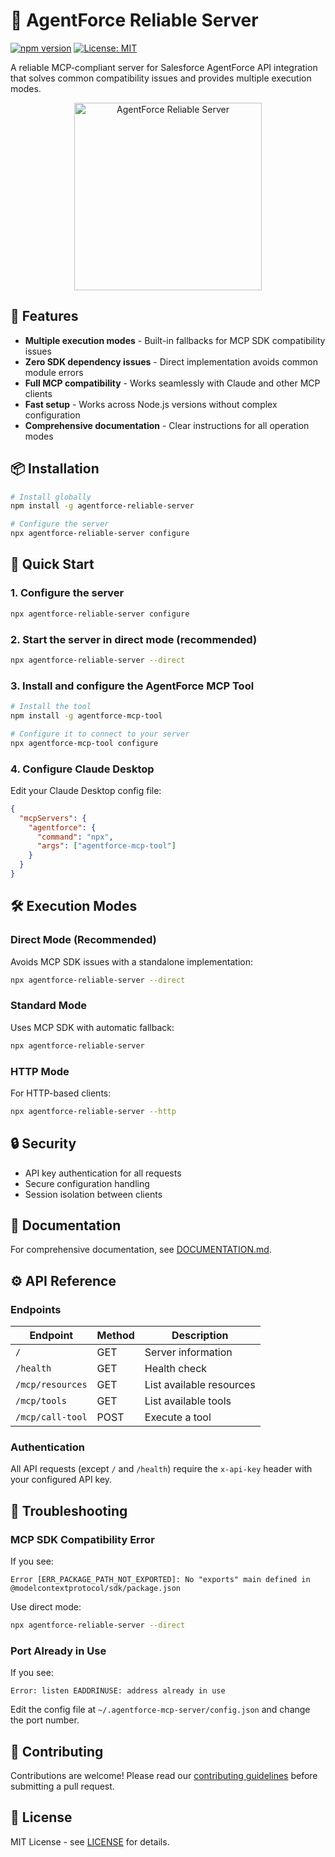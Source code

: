 # 🚀 AgentForce Reliable Server

[![npm version](https://img.shields.io/npm/v/agentforce-reliable-server.svg)](https://www.npmjs.com/package/agentforce-reliable-server)
[![License: MIT](https://img.shields.io/badge/License-MIT-yellow.svg)](https://opensource.org/licenses/MIT)

A reliable MCP-compliant server for Salesforce AgentForce API integration that solves common compatibility issues and provides multiple execution modes.

<p align="center">
  <img src="https://raw.githubusercontent.com/xlengelle-sf/agentforce-reliable-server/main/assets/logo.png" alt="AgentForce Reliable Server" width="300">
</p>

## 🎯 Features

- **Multiple execution modes** - Built-in fallbacks for MCP SDK compatibility issues
- **Zero SDK dependency issues** - Direct implementation avoids common module errors
- **Full MCP compatibility** - Works seamlessly with Claude and other MCP clients
- **Fast setup** - Works across Node.js versions without complex configuration
- **Comprehensive documentation** - Clear instructions for all operation modes

## 📦 Installation

```bash
# Install globally
npm install -g agentforce-reliable-server

# Configure the server
npx agentforce-reliable-server configure
```

## 🚀 Quick Start

### 1. Configure the server

```bash
npx agentforce-reliable-server configure
```

### 2. Start the server in direct mode (recommended)

```bash
npx agentforce-reliable-server --direct
```

### 3. Install and configure the AgentForce MCP Tool

```bash
# Install the tool
npm install -g agentforce-mcp-tool

# Configure it to connect to your server
npx agentforce-mcp-tool configure
```

### 4. Configure Claude Desktop

Edit your Claude Desktop config file:
```json
{
  "mcpServers": {
    "agentforce": {
      "command": "npx",
      "args": ["agentforce-mcp-tool"]
    }
  }
}
```

## 🛠️ Execution Modes

### Direct Mode (Recommended)

Avoids MCP SDK issues with a standalone implementation:

```bash
npx agentforce-reliable-server --direct
```

### Standard Mode

Uses MCP SDK with automatic fallback:

```bash
npx agentforce-reliable-server
```

### HTTP Mode

For HTTP-based clients:

```bash
npx agentforce-reliable-server --http
```

## 🔒 Security

- API key authentication for all requests
- Secure configuration handling
- Session isolation between clients

## 📖 Documentation

For comprehensive documentation, see [DOCUMENTATION.md](DOCUMENTATION.md).

## ⚙️ API Reference

### Endpoints

| Endpoint | Method | Description |
|----------|--------|-------------|
| `/` | GET | Server information |
| `/health` | GET | Health check |
| `/mcp/resources` | GET | List available resources |
| `/mcp/tools` | GET | List available tools |
| `/mcp/call-tool` | POST | Execute a tool |

### Authentication

All API requests (except `/` and `/health`) require the `x-api-key` header with your configured API key.

## 🐛 Troubleshooting

### MCP SDK Compatibility Error

If you see:
```
Error [ERR_PACKAGE_PATH_NOT_EXPORTED]: No "exports" main defined in @modelcontextprotocol/sdk/package.json
```

Use direct mode:
```bash
npx agentforce-reliable-server --direct
```

### Port Already in Use

If you see:
```
Error: listen EADDRINUSE: address already in use
```

Edit the config file at `~/.agentforce-mcp-server/config.json` and change the port number.

## 🤝 Contributing

Contributions are welcome! Please read our [contributing guidelines](CONTRIBUTING.md) before submitting a pull request.

## 📄 License

MIT License - see [LICENSE](LICENSE) for details.